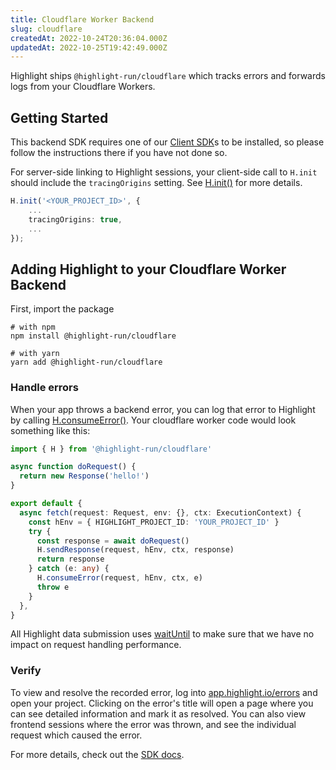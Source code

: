 ```yaml
---
title: Cloudflare Worker Backend
slug: cloudflare
createdAt: 2022-10-24T20:36:04.000Z
updatedAt: 2022-10-25T19:42:49.000Z
---
```


Highlight ships `@highlight-run/cloudflare` which tracks errors and forwards logs from your Cloudflare Workers.

## Getting Started

This backend SDK requires one of our [Client SDK](../1_overview.md#for-your-frontend)s to be installed, so please follow the instructions there if you have not done so.

For server-side linking to Highlight sessions, your client-side call to `H.init` should include the `tracingOrigins` setting. See [H.init()](../../sdk/client.md#Hinit) for more details.

```typescript
H.init('<YOUR_PROJECT_ID>', {
    ...
    tracingOrigins: true,
    ...
});
```

## Adding Highlight to your Cloudflare Worker Backend

First, import the package

```shell
# with npm
npm install @highlight-run/cloudflare

# with yarn
yarn add @highlight-run/cloudflare
```

### Handle errors

When your app throws a backend error, you can log that error to Highlight by calling [H.consumeError()](../../sdk/cloudflare.md#Hconsume-error). Your cloudflare worker code would look something like this:

```typescript
import { H } from '@highlight-run/cloudflare'

async function doRequest() {
  return new Response('hello!')
}

export default {
  async fetch(request: Request, env: {}, ctx: ExecutionContext) {
    const hEnv = { HIGHLIGHT_PROJECT_ID: 'YOUR_PROJECT_ID' }
    try {
      const response = await doRequest()
      H.sendResponse(request, hEnv, ctx, response)
      return response
    } catch (e: any) {
      H.consumeError(request, hEnv, ctx, e)
      throw e
    }
  },
}
```

All Highlight data submission uses [waitUntil](https://developers.cloudflare.com/workers/runtime-apis/fetch-event/#waituntil) to make sure that we have no impact on request handling performance.

### Verify

To view and resolve the recorded error, log into [app.highlight.io/errors](https://app.highlight.io/errors) and open your project. Clicking on the error's title will open a page where you can see detailed information and mark it as resolved. You can also view frontend sessions where the error was thrown, and see the individual request which caused the error.

For more details, check out the [SDK docs](../../sdk/cloudflare.md).
